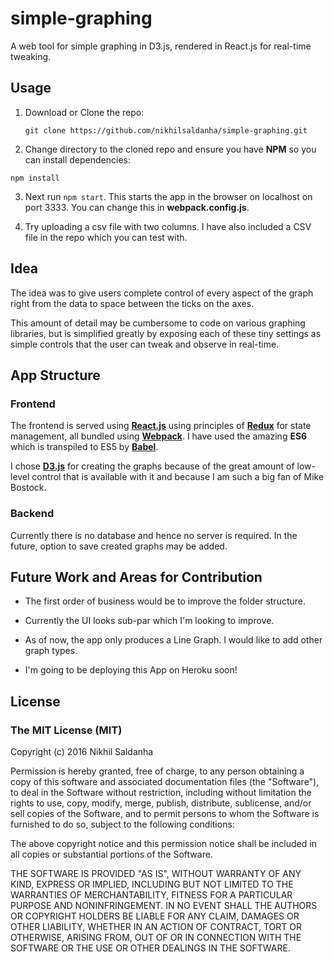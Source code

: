 # simple-graphing

A web tool for simple graphing in D3.js, rendered in React.js for real-time tweaking.

## Usage

1. Download or Clone the repo:

   `git clone https://github.com/nikhilsaldanha/simple-graphing.git`

2. Change directory to the cloned repo and ensure you have **NPM** so you can install dependencies:

  `npm install`

3. Next run `npm start`. This starts the app in the browser on localhost on port 3333. You can change this in **webpack.config.js**.

4. Try uploading a csv file with two columns. I have also included a CSV file in the repo which you can test with.

## Idea

The idea was to give users complete control of every aspect of the graph right from the data to space between the ticks on the axes.

This amount of detail may be cumbersome to code on various graphing libraries, but is simplified greatly by exposing each of these tiny settings as simple controls that the user can tweak and observe in real-time.

## App Structure

### Frontend
The frontend is served using [**React.js**](https://facebook.github.io/react/) using principles of [**Redux**](http://redux.js.org/) for state management, all bundled using [**Webpack**](https://webpack.github.io/).
I have used the amazing **ES6** which is transpiled to ES5 by [**Babel**](https://babeljs.io/).

I chose [**D3.js**](https://d3js.org/) for creating the graphs because of the great amount of low-level control that is available with it and because I am such a big fan of Mike Bostock.

### **Backend**
Currently there is no database and hence no server is required. In the future, option to save created graphs may be added.


## **Future Work and Areas for Contribution**

* The first order of business would be to improve the folder structure.

* Currently the UI looks sub-par which I'm looking to improve.

* As of now, the app only produces a Line Graph. I would like to add other graph types.

* I'm going to be deploying this App on Heroku soon!

## **License**

### The MIT License (MIT)

Copyright (c) 2016 Nikhil Saldanha

Permission is hereby granted, free of charge, to any person obtaining a copy
of this software and associated documentation files (the "Software"), to deal
in the Software without restriction, including without limitation the rights
to use, copy, modify, merge, publish, distribute, sublicense, and/or sell
copies of the Software, and to permit persons to whom the Software is
furnished to do so, subject to the following conditions:

The above copyright notice and this permission notice shall be included in all
copies or substantial portions of the Software.

THE SOFTWARE IS PROVIDED "AS IS", WITHOUT WARRANTY OF ANY KIND, EXPRESS OR
IMPLIED, INCLUDING BUT NOT LIMITED TO THE WARRANTIES OF MERCHANTABILITY,
FITNESS FOR A PARTICULAR PURPOSE AND NONINFRINGEMENT. IN NO EVENT SHALL THE
AUTHORS OR COPYRIGHT HOLDERS BE LIABLE FOR ANY CLAIM, DAMAGES OR OTHER
LIABILITY, WHETHER IN AN ACTION OF CONTRACT, TORT OR OTHERWISE, ARISING FROM,
OUT OF OR IN CONNECTION WITH THE SOFTWARE OR THE USE OR OTHER DEALINGS IN THE
SOFTWARE.
